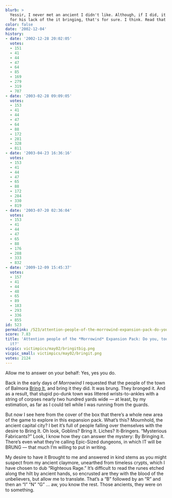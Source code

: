 ```yaml
---
blurb: >
  Yessir, I never met an ancient I didn't like. Although, if I did, it wouldn't be
  for his lack of the it bringing, that's for sure. I think. Read that back to me...
color: false
date: '2002-12-04'
history:
- date: '2002-12-28 20:02:05'
  votes:
  - 151
  - 41
  - 44
  - 47
  - 64
  - 85
  - 169
  - 279
  - 319
  - 787
- date: '2003-02-28 09:09:05'
  votes:
  - 153
  - 41
  - 44
  - 47
  - 64
  - 88
  - 172
  - 281
  - 328
  - 811
- date: '2003-04-23 16:36:16'
  votes:
  - 153
  - 41
  - 44
  - 47
  - 65
  - 88
  - 172
  - 284
  - 330
  - 819
- date: '2003-07-20 02:36:04'
  votes:
  - 153
  - 41
  - 44
  - 47
  - 65
  - 88
  - 176
  - 288
  - 333
  - 832
- date: '2009-12-09 15:45:37'
  votes:
  - 157
  - 41
  - 44
  - 48
  - 65
  - 89
  - 183
  - 293
  - 336
  - 855
id: 523
permalink: /523/attention-people-of-the-morrowind-expansion-pack-do-you-too-wish-to-bring-it/
score: 7.83
title: 'Attention people of the *Morrowind* Expansion Pack: Do you, too, wish to bring
  it?'
vicpic: victimpics/may02/bringitbig.png
vicpic_small: victimpics/may02/bringit.png
votes: 2124
---
```


Allow me to answer on your behalf: Yes, yes you do.

Back in the early days of *Morrowind* I requested that the people of the
town of Balmora [Bring It](@/victim/373.md), and bring it they did.
It was brung. They bronged it. And as a result, that stupid po-dunk town
was littered wrists-to-ankles with a string of corpses nearly two
hundred yards wide — at least, by my estimation, as far as I could tell
while I was running from the guards.

But now I see here from the cover of the box that there’s a whole new
area of the game to explore in this expansion pack. What’s this?
Mournhold, the ancient capital city? I bet it’s full of people falling
over themselves with the desire to Bring It. Oh look, Goblins? Bring It.
Liches? It-Bringers. “Mysterious Fabricants?” Look, I know how they can
answer the mystery: By Bringing it. There’s even what they’re calling
Epic-Sized dungeons, in which IT will be BRUNG — that much I’m willing
to put in writing.

My desire to have it Brought to me and answered in kind stems as you
might suspect from my ancient claymore, unearthed from timeless crypts,
which I have chosen to dub “Righteous Rage.” It’s difficult to read the
runes etched along the hilt by ancient hands, so encrusted are they with
the blood of the unbelievers, but allow me to translate. That’s a “B”
followed by an “R” and then an “I” “N” “G” ... aw, you know the rest.
Those ancients, they were on to something.